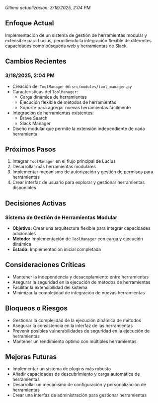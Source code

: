 *Última actualización: 3/18/2025, 2:04 PM*

## Enfoque Actual
Implementación de un sistema de gestión de herramientas modular y extensible para Lucius, permitiendo la integración flexible de diferentes capacidades como búsqueda web y herramientas de Slack.

## Cambios Recientes
### 3/18/2025, 2:04 PM
- Creación del `ToolManager` en `src/modules/tool_manager.py`
- Características del `ToolManager`:
  - Carga dinámica de herramientas
  - Ejecución flexible de métodos de herramientas
  - Soporte para agregar nuevas herramientas fácilmente
- Integración de herramientas existentes:
  - Brave Search
  - Slack Manager
- Diseño modular que permite la extensión independiente de cada herramienta

## Próximos Pasos
1. Integrar `ToolManager` en el flujo principal de Lucius
2. Desarrollar más herramientas modulares
3. Implementar mecanismo de autorización y gestión de permisos para herramientas
4. Crear interfaz de usuario para explorar y gestionar herramientas disponibles

## Decisiones Activas
### Sistema de Gestión de Herramientas Modular
- **Objetivo:** Crear una arquitectura flexible para integrar capacidades adicionales
- **Método:** Implementación de `ToolManager` con carga y ejecución dinámica
- **Estado:** Implementación inicial completada

## Consideraciones Críticas
- Mantener la independencia y desacoplamiento entre herramientas
- Asegurar la seguridad en la ejecución de métodos de herramientas
- Facilitar la extensibilidad del sistema
- Minimizar la complejidad de integración de nuevas herramientas

## Bloqueos o Riesgos
- Gestionar la complejidad de la ejecución dinámica de métodos
- Asegurar la consistencia en la interfaz de las herramientas
- Prevenir posibles vulnerabilidades de seguridad en la ejecución de herramientas
- Mantener un rendimiento óptimo con múltiples herramientas

## Mejoras Futuras
- Implementar un sistema de plugins más robusto
- Añadir capacidades de descubrimiento y carga automática de herramientas
- Desarrollar un mecanismo de configuración y personalización de herramientas
- Crear una interfaz de administración para gestionar herramientas
